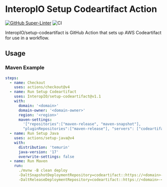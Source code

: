 # InteropIO Setup Codeartifact Action

[![GitHub Super-Linter](https://github.com/InteropIO/setup-codeartifact/actions/workflows/linter.yml/badge.svg)](https://github.com/marketplace/actions/super-linter)
![CI](https://github.com/InteropIO/setup-codeartifact/actions/workflows/ci.yml/badge.svg)

InteropIO/setup-codeartifact is GitHub Action that sets up AWS Codeartifact for
use in a workflow.

## Usage

### Maven Example

```yaml
steps:
  - name: Checkout
    uses: actions/checkout@v4
  - name: Run Setup Codeartifact
    uses: InteropIO/setup-codeartifact@v1.1
    with:
      domain: '<domain>'
      domain-owner: '<domain-owner>'
      region: '<region>'
      maven-settings:
        '["repositories":["maven-release", "maven-snapshot"],
        "pluginRepositories":["maven-release"], "servers": ["codeartifact"]]'
  - name: Run Setup Java
    uses: actions/setup-java@v4
    with:
      distribution: 'temurin'
      java-version: '17'
      overwrite-settings: false
  - name: Run Maven
    run:
      ./mvnw -B clean deploy
      -DaltSnapshotDeploymentRepository=codeartifact::https://<domain>-<domain-owner>.d.codeartifact.<region>.amazonaws.com/maven/maven-snapshot-local
      -DaltReleaseDeploymentRepository=codeartifact::https://<domain>-<domain-owner>.d.codeartifact.<region>.amazonaws.com/maven/maven-release-local
```
